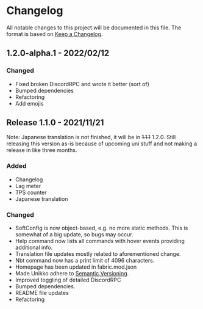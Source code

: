 # Changelog

All notable changes to this project will be documented in this file. The format is based on [Keep a Changelog](https://keepachangelog.com/en/1.0.0/).

## 1.2.0-alpha.1 - 2022/02/12

### Changed
- Fixed broken DiscordRPC and wrote it better (sort of)
- Bumped dependencies
- Refactoring
- Add emojis

## Release 1.1.0 - 2021/11/21

Note: Japanese translation is not finished, it will be in ~~1.1.1~~ 1.2.0. Still releasing this version as-is because of upcoming uni stuff and not making a release in like three months.

### Added
 - Changelog
 - Lag meter
 - TPS counter
 - Japanese translation

### Changed
 - SoftConfig is now object-based, e.g. no more static methods. This is somewhat of a big update, so bugs may occur.
 - Help command now lists all commands with hover events providing additional info.
 - Translation file updates mostly related to aforementioned change.
 - Nbt command now has a print limit of 4096 characters.
 - Homepage has been updated in fabric.mod.json
 - Made Unikko adhere to [Semantic Versioning](https://semver.org/spec/v2.0.0.html).
 - Improved toggling of detailed DiscordRPC
 - Bumped dependencies.
 - README file updates
 - Refactoring